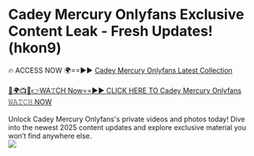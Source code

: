 # Cadey Mercury Onlyfans Exclusive Content Leak - Fresh Updates! (hkon9)

🔥 ACCESS NOW 🌍==►► <a href="https://tinyurl.com/kvy9nzfs" rel="nofollow">Cadey Mercury Onlyfans Latest Collection</a>
<br><br>
[🔴🌍📺📱👉WA𝚃CH Now==►► CLICK HERE TO Cadey Mercury Onlyfans 𝚆𝙰𝚃𝙲𝙷 NOW](https://tinyurl.com/kvy9nzfs)
<br><br>
Unlock Cadey Mercury Onlyfans's private videos and photos today! Dive into the newest 2025 content updates and explore exclusive material you won’t find anywhere else.
<br>
<a href="https://tinyurl.com/kvy9nzfs" rel="nofollow" data-target="animated-image.originalLink"><img src="https://camo.githubusercontent.com/8a4f000d20f83aca3bf7ec5f350d767afa0574a8a352519fd8cfa583a6f93a33/68747470733a2f2f692e696d6775722e636f6d2f644a486b345a712e676966" data-canonical-src="https://i.imgur.com/dJHk4Zq.gif" style="max-width: 100%; display: inline-block;" data-target="animated-image.originalImage"></a>
<br>
